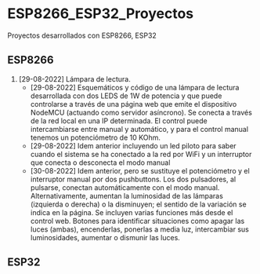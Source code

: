 # ESP8266_ESP32_Proyectos
 
Proyectos desarrollados con ESP8266, ESP32

## ESP8266

1. [29-08-2022] Lámpara de lectura.	
	- [29-08-2022] Esquemáticos y código de una lámpara de lectura desarrollada con dos LEDS de 1W de potencia y que puede controlarse a través de una página  web que emite el dispositivo NodeMCU (actuando como servidor asíncrono). Se conecta a través de la red local en una IP determinada. El control puede intercambiarse entre manual y automático, y para el control manual tenemos un potenciómetro de 10 KOhm. 
	- [29-08-2022] Idem anterior incluyendo un led piloto para saber cuando el sistema se ha conectado a la red por WiFi y un interruptor que conecta o desconecta el modo manual
	- [30-08-2022] Idem anterior, pero se sustituye el potenciómetro y el interruptor manual por dos pushbuttons. Los dos pulsadores, al pulsarse, conectan automáticamente con el modo manual. Alternativamente, aumentan la luminosidad de las lámparas (izquierda o derecha) o la disminuyen; el sentido de la variación se indica en la página. Se incluyen varias funciones más desde el control web. Botones para identificar situaciones como apagar las luces (ambas), encenderlas, ponerlas a media luz, intercambiar sus luminosidades, aumentar o dismunir las luces.

## ESP32
